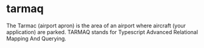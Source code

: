 # tarmaq
The Tarmac (airport apron) is the area of an airport where aircraft
(your application) are parked. TARMAQ stands for Typescript Advanced
Relational Mapping And Querying.
